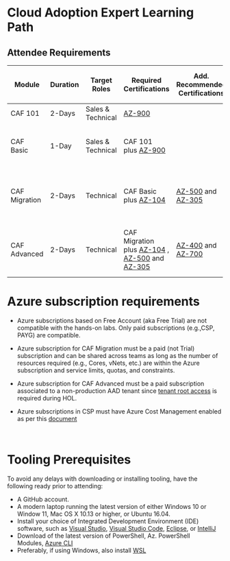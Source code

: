 # Cloud Adoption Expert Learning Path

## Attendee Requirements

| Module        | Duration | Target Roles      | Required Certifications                                                                                                                                                                                                                                         | Add. Recommended Certifications                                                                                                                               | Pre-Learning                                                                                                                                                                                                                                         | Azure Subscription (see notes below)                                | Labs                                                                                                                                                                                                                                    |
| ------------- | -------- | ----------------- | --------------------------------------------------------------------------------------------------------------------------------------------------------------------------------------------------------------------------------------------------------------- | ------------------------------------------------------------------------------------------------------------------------------------------------------------- | ---------------------------------------------------------------------------------------------------------------------------------------------------------------------------------------------------------------------------------------------------- |:------------------------------------------------------------------- | --------------------------------------------------------------------------------------------------------------------------------------------------------------------------------------------------------------------------------------- |
| CAF 101       | 2-Days   | Sales & Technical | [AZ-900](https://docs.microsoft.com/en-us/learn/certifications/exams/az-900)                                                                                                                                                                                    |                                                                                                                                                               | [The business value of Microsoft Azure](https://docs.microsoft.com/en-us/learn/paths/learn-business-value-of-azure/)                                                                                                                                 | Not required                                                        |                                                                                                                                                                                                                                         |
| CAF Basic     | 1-Day    | Sales & Technical | CAF 101 plus [AZ-900](https://docs.microsoft.com/en-us/learn/certifications/exams/az-900)                                                                                                                                                                       |                                                                                                                                                               | CAF 101 or equivalent                                                                                                                                                                                                                                | Required per Team; each individual with Owner RBAC role             |                                                                                                                                                                                                                                         |
| CAF Migration | 2-Days   | Technical         | CAF Basic plus [AZ-104](https://docs.microsoft.com/en-us/learn/certifications/exams/az-104)                                                                                                                                                                     | [AZ-500](https://docs.microsoft.com/en-us/learn/certifications/exams/az-500) and [AZ-305](https://docs.microsoft.com/en-us/learn/certifications/exams/az-305) | [Applications and infrastructure migration and modernization](https://docs.microsoft.com/en-us/learn/modules/app-and-infra-migration-and-modernization/)                                                                                             | Required per Team; each individual with Owner RBAC role             | [Deploy this lab environment at least 1 day before HOL](https://github.com/jonathan-vella/MCW-Line-of-business-application-migration/blob/master/Hands-on%20lab/Before%20the%20HOL%20-%20Line-of-business%20application%20migration.md) |
| CAF Advanced  | 2-Days   | Technical         | CAF Migration plus [AZ-104](https://docs.microsoft.com/en-us/learn/certifications/exams/az-104) , [AZ-500](https://docs.microsoft.com/en-us/learn/certifications/exams/az-500) and [AZ-305](https://docs.microsoft.com/en-us/learn/certifications/exams/az-305) | [AZ-400](https://docs.microsoft.com/en-us/learn/certifications/exams/az-400) and [AZ-700](https://docs.microsoft.com/en-us/learn/certifications/exams/az-700) | [Build a cloud governance strategy on Azure](https://docs.microsoft.com/en-us/learn/modules/build-cloud-governance-strategy-azure/) and [Enterprise Scale Architecture](https://docs.microsoft.com/en-us/learn/paths/enterprise-scale-architecture/) | Required per individual with Owner RBAC role and Tenant Root Access | Make sure that you have the necessary AAD permissions                                                                                                                                                                                   |

# **Azure subscription requirements**

- Azure subscriptions based on Free Account (aka Free Trial) are not compatible with the hands-on labs. Only paid subscriptions (e.g.,CSP, PAYG) are compatible. 

- Azure subscription for CAF Migration must be a paid (not Trial) subscription and can be shared across teams as long as the number of resources required (e.g., Cores, vNets, etc.) are within the Azure subscription and service limits, quotas, and constraints.

- Azure subscription for CAF Advanced must be a paid subscription associated to a non-production AAD tenant since [tenant root access](https://github.com/Azure/Enterprise-Scale/wiki/Deploying-Enterprise-Scale-Pre-requisites) is required during HOL.

- Azure subscriptions in CSP must have Azure Cost Management enabled as per this [document](https://docs.microsoft.com/en-us/azure/cost-management-billing/costs/get-started-partners)

 

# **Tooling Prerequisites**

To avoid any delays with downloading or installing tooling, have the following ready prior to attending:

- A GitHub account.
- A modern laptop running the latest version of either Windows 10  or Window 11, Mac OS X 10.13 or higher, or Ubuntu 16.04.
- Install your choice of Integrated Development Environment (IDE) software, such
   as [Visual Studio](https://visualstudio.microsoft.com/vs/community/), [Visual Studio Code](https://code.visualstudio.com/download), [Eclipse](https://www.eclipse.org/), or [IntelliJ](https://www.jetbrains.com/idea/)
- Download of the latest version of PowerShell, Az. PowerShell Modules, [Azure CLI](https://docs.microsoft.com/en-us/cli/azure/install-azure-cli?view=azure-cli-latest)
- Preferably, if using Windows, also install [WSL](https://docs.microsoft.com/en-us/windows/wsl/install)
